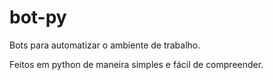 # bot-py

Bots para automatizar o ambiente de trabalho.

Feitos em python de maneira simples e fácil de compreender.